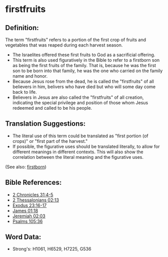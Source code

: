 # firstfruits #

## Definition: ##

The term "firstfruits" refers to a portion of the first crop of fruits and vegetables that was reaped during each harvest season.

* The Israelites offered these first fruits to God as a sacrificial offering.
* This term is also used figuratively in the Bible to refer to a firstborn son as being the first fruits of the family. That is, because he was the first son to be born into that family, he was the one who carried on the family name and honor.
* Because Jesus rose from the dead, he is called the "firstfruits" of all believers in him, belivers who have died but who will some day come back to life.
* Believers in Jesus are also called the "firstfruits" of all creation, indicating the special privilege and position of those whom Jesus redeemed and called to be his people.

## Translation Suggestions: ##

* The literal use of this term could be translated as "first portion (of crops)" or "first part of the harvest."
* If possible, the figurative uses should be translated literally, to allow for different meanings in different contexts. This will also show the correlation between the literal meaning and the figurative uses.

(See also: [firstborn](../other/firstborn.md))

## Bible References: ##

* [2 Chronicles 31:4-5](rc://en/tn/help/2ch/31/04)
* [2 Thessalonians 02:13](rc://en/tn/help/2th/02/13)
* [Exodus 23:16-17](rc://en/tn/help/exo/23/16)
* [James 01:18](rc://en/tn/help/jas/01/18)
* [Jeremiah 02:03](rc://en/tn/help/jer/02/03)
* [Psalms 105:36](rc://en/tn/help/psa/105/36)

## Word Data: ##

* Strong's: H1061, H6529, H7225, G536
